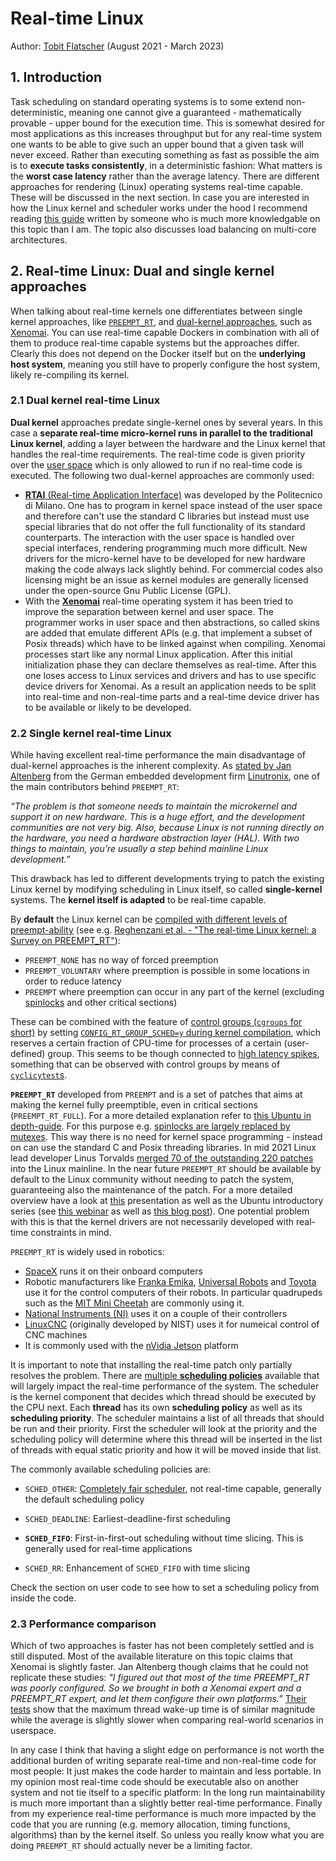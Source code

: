 # Real-time Linux

Author: [Tobit Flatscher](https://github.com/2b-t) (August 2021 - March 2023)



## 1. Introduction

Task scheduling on standard operating systems is to some extend non-deterministic, meaning one cannot give a guaranteed - mathematically provable - upper bound for the execution time. This is somewhat desired for most applications as this increases throughput but for any real-time system one wants to be able to give such an upper bound that a given task will never exceed. Rather than executing something as fast as possible the aim is to **execute tasks consistently**, in a deterministic fashion: What matters is the **worst case latency** rather than the average latency. There are different approaches for rendering (Linux) operating systems real-time capable. These will be discussed in the next section. In case you are interested in how the Linux kernel and scheduler works under the hood I recommend reading [this guide](https://wxdublin.gitbooks.io/deep-into-linux-and-beyond/content/index.html) written by someone who is much more knowledgable on this topic than I am. The topic also discusses load balancing on multi-core architectures.



## 2. Real-time Linux: Dual and single kernel approaches

When talking about real-time kernels one differentiates between single kernel approaches, like [`PREEMPT_RT`](https://wiki.linuxfoundation.org/realtime/start), and [dual-kernel approaches](https://linuxgizmos.com/real-time-linux-explained/), such as [Xenomai](https://en.wikipedia.org/wiki/Xenomai). You can use real-time capable Dockers in combination with all of them to produce real-time capable systems but the approaches differ. Clearly this does not depend on the Docker itself but on the **underlying host system**, meaning you still have to properly configure the host system, likely re-compiling its kernel.

### 2.1 Dual kernel real-time Linux

**Dual kernel** approaches predate single-kernel ones by several years. In this case a **separate real-time micro-kernel runs in parallel to the traditional Linux kernel**, adding a layer between the hardware and the Linux kernel that handles the real-time requirements. The real-time code is given priority over the [user space](https://ubuntu.com/blog/industrial-embedded-systems) which is only allowed to run if no real-time code is executed. The following two dual-kernel approaches are commonly used:

- [**RTAI** (Real-time Application Interface)](https://www.rtai.org/) was developed by the Politecnico di Milano. One has to program in kernel space instead of the user space and therefore can't use the standard C libraries but instead must use special libraries that do not offer the full functionality of its standard counterparts. The interaction with the user space is handled over special interfaces, rendering programming much more difficult. New drivers for the micro-kernel have to be developed for new hardware making the code always lack slightly behind. For commercial codes also licensing might be an issue as kernel modules are generally licensed under the open-source Gnu Public License (GPL).
- With the [**Xenomai**](https://xenomai.org/documentation/xenomai-3/html/xeno3prm/index.html) real-time operating system it has been tried to improve the separation between kernel and user space. The programmer works in user space and then abstractions, so called skins are added that emulate different APIs (e.g. that implement a subset of Posix threads) which have to be linked against when compiling. Xenomai processes start like any normal Linux application. After this initial initialization phase they can declare themselves as real-time. After this one loses access to Linux services and drivers and has to use specific device drivers for Xenomai. As a result an application needs to be split into real-time and non-real-time parts and a real-time device driver has to be available or likely to be developed.

### 2.2 Single kernel real-time Linux

While having excellent real-time performance the main disadvantage of dual-kernel approaches is the inherent complexity. As [stated by Jan Altenberg](https://www.youtube.com/watch?v=BKkX9WASfpI) from the German embedded development firm [Linutronix](https://linutronix.de/), one of the main contributors behind `PREEMPT_RT`:

*“The problem is that someone needs to maintain the microkernel and support  it on new hardware. This is a huge effort, and the development  communities are not very big. Also, because Linux is not running directly on the hardware, you need a  hardware abstraction layer (HAL). With two things to maintain, you’re  usually a step behind mainline Linux development.”*

This drawback has led to different developments trying to patch the existing Linux kernel by modifying scheduling in Linux itself, so called **single-kernel** systems. The **kernel itself is adapted** to be real-time capable.

By **default** the Linux kernel can be [compiled with different levels of preempt-ability](https://help.ubuntu.com/lts/installation-guide/amd64/install.en.pdf#page=98) (see e.g. [Reghenzani et al. - "The real-time Linux kernel: a Survey on PREEMPT_RT"](https://re.public.polimi.it/retrieve/handle/11311/1076057/344112/paper.pdf#page=8)):

- `PREEMPT_NONE` has no way of forced preemption
- `PREEMPT_VOLUNTARY` where preemption is possible in some locations in order to reduce latency
- `PREEMPT` where preemption can occur in any part of the kernel (excluding [spinlocks](https://en.wikipedia.org/wiki/Spinlock) and other critical sections)

These can be combined with the feature of [control groups (`cgroups` for short)](https://man7.org/linux/man-pages/man7/cgroups.7.html) by setting [`CONFIG_RT_GROUP_SCHED=y` during kernel compilation](https://stackoverflow.com/a/56189862/9938686), which reserves a certain fraction of CPU-time for processes of a certain (user-defined) group. This seems to be though connected to [high latency spikes](https://access.redhat.com/documentation/en-us/red_hat_enterprise_linux_for_real_time/8/html-single/optimizing_rhel_8_for_real_time_for_low_latency_operation/index#further_considerations), something that can be observed with control groups by means of [`cyclicytest`s](https://wiki.linuxfoundation.org/realtime/documentation/howto/tools/cyclictest/start).

**`PREEMPT_RT`** developed from `PREEMPT` and is a set of patches that aims at making the kernel fully preemptible, even in critical sections (`PREEMPT_RT_FULL`). For a more detailed explanation refer to [this Ubuntu in depth-guide](https://ubuntu.com/blog/real-time-kernel-technical). For this purpose e.g. [spinlocks are largely replaced by mutexes](https://wiki.linuxfoundation.org/realtime/documentation/technical_details/sleeping_spinlocks). This way there is no need for kernel space programming - instead on can use the standard C and Posix threading libraries. In mid 2021 Linux lead developer Linus Torvalds [merged 70 of the outstanding 220 patches](https://linutronix.de/news/The-PREEMPT_RT-Locking-Code-Is-Merged-For-Linux-5.15) into the Linux mainline. In the near future `PREEMPT_RT` should be available by default to the Linux community without needing to patch the system, guaranteeing also the maintenance of the patch. For a more detailed overview have a look at [this](https://bootlin.com/doc/training/preempt-rt/preempt-rt-slides.pdf) presentation as well as the Ubuntu introductory series (see [this webinar](https://ubuntu.com/engage/an-introduction-to-real-time-linux-part-i) as well as [this blog post](https://ubuntu.com/blog/real-time-kernel-technical)). One potential problem with this is that the kernel drivers are not necessarily developed with real-time constraints in mind.

`PREEMPT_RT` is widely used in robotics:

- [SpaceX](https://www.reddit.com/r/spacex/comments/gxb7j1/comment/ft6g3dg) runs it on their onboard computers
- Robotic manufacturers like [Franka Emika](https://frankaemika.github.io/docs/installation_linux.html), [Universal Robots](https://github.com/UniversalRobots/Universal_Robots_ROS_Driver/blob/master/ur_robot_driver/doc/real_time.md) and [Toyota](https://robomechjournal.springeropen.com/articles/10.1186/s40648-019-0132-3) use it for the control computers of their robots. In particular quadrupeds such as the [MIT Mini Cheetah](https://dspace.mit.edu/bitstream/handle/1721.1/126619/IROS.pdf?sequence=2&isAllowed=y) are commonly using it.
- [National Instruments (NI)](https://www.ni.com/en/shop/linux/introduction-to-ni-linux-real-time.html) uses it on a couple of their controllers
- [LinuxCNC](https://www.linuxcnc.org/) (originally developed by NIST) uses it for numeical control of CNC machines
- It is commonly used with the [nVidia Jetson](https://docs.nvidia.com/jetson/archives/r35.1/DeveloperGuide/text/SD/Kernel/KernelCustomization.html) platform

It is important to note that installing the real-time patch only partially resolves the problem. There are [multiple **scheduling policies**](https://man7.org/linux/man-pages/man7/sched.7.html) available that will largely impact the real-time performance of the system. The scheduler is the kernel component that decides which thread should be executed by the CPU next. Each **thread** has its own **scheduling policy** as well as its **scheduling priority**. The scheduler maintains a list of all threads that should be run and their priority. First the scheduler will look at the priority and the scheduling policy will determine where this thread will be inserted in the list of threads with equal static priority and how it will be moved inside that list.

The commonly available scheduling policies are:

- `SCHED_OTHER`: [Completely fair scheduler](https://en.wikipedia.org/wiki/Completely_Fair_Scheduler), not real-time capable, generally the default scheduling policy
- `SCHED_DEADLINE`: Earliest-deadline-first scheduling

- **`SCHED_FIFO`**: First-in-first-out scheduling without time slicing. This is generally used for real-time applications
- `SCHED_RR`: Enhancement of `SCHED_FIFO` with time slicing

Check the section on user code to see how to set a scheduling policy from inside the code.

### 2.3 Performance comparison

Which of two approaches is faster has not been completely settled and is still disputed. Most of the available literature on this topic claims that Xenomai is slightly faster. Jan Altenberg though claims that he could not replicate these studies: *"I figured out that most of the time PREEMPT_RT was poorly configured. So we brought in both a Xenomai expert and a PREEMPT_RT expert, and let them configure their own  platforms.”*  [Their tests](https://www.youtube.com/watch?v=BKkX9WASfpI) show that the maximum thread wake-up time is of similar magnitude while the average is slightly slower when comparing real-world scenarios in userspace.

In any case I think that having a slight edge on performance is not worth the additional burden of writing separate real-time and non-real-time code for most people: It just makes the code harder to maintain and less portable. In my opinion most real-time code should be executable also on another system and not tie itself to a specific platform: In the long run maintainability is much more important than a slightly better real-time performance. Finally from my experience real-time performance is much more impacted by the code that you are running (e.g. memory allocation, timing functions, algorithms) than by the kernel itself. So unless you really know what you are doing `PREEMPT_RT` should actually never be a limiting factor.
